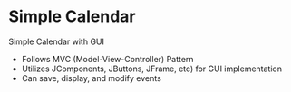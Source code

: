 # Simple Calendar
Simple Calendar with GUI
- Follows MVC (Model-View-Controller) Pattern
- Utilizes JComponents, JButtons, JFrame, etc) for GUI implementation
- Can save, display, and modify events
